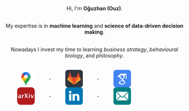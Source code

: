 <p align="center">
    Hi, I'm <b>Oğuzhan (Ouz)</b>.
  <br><br>
</p>

<p align="center">
    My expertise is in <b>machine learning</b> and <b>science of data-driven decision making</b>.
  <br><br>
</p>

<p align="center">
    Nowadays I invest my time to learning <i>business strategy</i>, <i>behavioural biology</i>, and <i>philosophy</i>.
  <br><br>
</p>

<a href="https://www.google.com/maps/place/Helsinki/@60.11021,24.7385081,10z/data=!3m1!4b1!4m5!3m4!1s0x46920bc796210691:0xcd4ebd843be2f763!8m2!3d60.1698557!4d24.938379">
  <img align="middle" alt="Oguzhan Gencoglu Location" width="48px" src="https://raw.githubusercontent.com/edent/SuperTinyIcons/099dc12b59179d07d534069bc8551718f786d91a/images/svg/google_maps.svg" hspace="40" />
</a>

<a href="https://gitlab.com/Gencoglu">
  <img align="middle" alt="Oguzhan Gencoglu GitLab" width="48px" src="https://raw.githubusercontent.com/edent/SuperTinyIcons/099dc12b59179d07d534069bc8551718f786d91a/images/svg/gitlab.svg" hspace="40" />
</a>

<a href="https://scholar.google.fi/citations?user=p3VQ5yEAAAAJ&hl=en">
  <img align="middle" alt="Oguzhan Gencoglu Google Scholar" width="48px" src="https://raw.githubusercontent.com/edent/SuperTinyIcons/099dc12b59179d07d534069bc8551718f786d91a/images/svg/google_scholar.svg" hspace="40" />
</a>

<a href="https://arxiv.org/search/cs?searchtype=author&query=Gencoglu%2C+O">
  <img align="middle" alt="Oguzhan Gencoglu arXiv" width="48px" src="https://raw.githubusercontent.com/ogencoglu/ogencoglu/master/arxiv2_small.jpg" hspace="40" />
</a>

<a href="https://www.linkedin.com/in/ogencoglu/">
  <img align="middle" alt="Oguzhan Gencoglu LinkedIn" width="48px" src="https://raw.githubusercontent.com/edent/SuperTinyIcons/099dc12b59179d07d534069bc8551718f786d91a/images/svg/linkedin.svg" hspace="40" />
</a>

<a href="mailto:ouz@laconic.fi">
  <img align="middle" alt="Oguzhan Gencoglu email" width="48px" src="https://raw.githubusercontent.com/edent/SuperTinyIcons/099dc12b59179d07d534069bc8551718f786d91a/images/svg/email.svg" hspace="40" />
</a>
